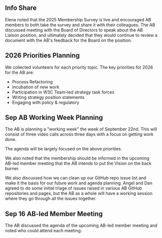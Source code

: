 ##  Info Share
Elena noted that the 2025 Membership Survey is live
and encouraged AB members to both take the survey and share it with
their colleagues. The AB discussed meeting with the Board of Directors
to speak about the AB Liaison position, and ultimately decided that 
they would continue to review a document with the AB's feedback for the 
Board on the position.

## 2026 Priorities Planning
We collected volunteers for each priority topic. 
The key priorities for 2026 for the AB are: 
* Process Refactoring
* Incubation of new work
* Participation in W3C Team-led strategy task forces
* Writing strategy position statements
* Engaging with policy & regulatory

## Sep AB Working Week Planning
The AB is planning a "working week" the week of September 22nd. This
will consist of three video calls across three days with a focus on getting
work done.

The agenda will be largely focused on the above priorities.

We also noted that the membership should be informed in the
upcoming AB-led member meeting that the AB intends to put the Vision on
the back burner.

We also discussed how we can clean up our GitHub repo issue list and make
it the basis for our future work and agenda planning. Angel and Dan agreed
to do some initial
triage of issues raised in various AB GitHub repositories and pages, but
the AB as a whole will have a working session where they go through all
the issues together.

## Sep 16 AB-led Member Meeting
The AB discussed the agenda of the upcoming AB-led member meeting and
noted who could attend each meeting. 


